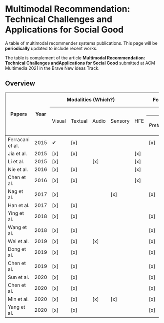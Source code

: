 # Multimodal Recommendation: Technical Challenges and Applications for Social Good

A table of multimodal recommender systems publications. This page will be ****periodically**** updated to include recent works.

The table is complement of the article **Multimodal Recommendation: Technical Challenges andApplications for Social Good** submitted at ACM Multimedia 2021 in the Brave New ideas Track.



## Overview

<table cellspacing="0" border="0">
	<colgroup width="120"></colgroup>
	<colgroup span="5" width="85"></colgroup>
	<colgroup width="118"></colgroup>
	<colgroup span="2" width="85"></colgroup>
	<colgroup span="2" width="146"></colgroup>
	<colgroup span="2" width="85"></colgroup>
	<tr>
		<td style="border-top: 1px solid #000000; border-bottom: 1px solid #000000; border-left: 1px solid #000000" rowspan=3 height="51" align="center" valign=middle><b>Papers</b></td>
		<td style="border-top: 1px solid #000000; border-bottom: 1px solid #000000" rowspan=3 align="center" valign=middle><b>Year</b></td>
		<td style="border-top: 1px solid #000000; border-bottom: 1px solid #000000" colspan=4 align="center"><b>Modalities (Which?)</b></td>
		<td style="border-top: 1px solid #000000; border-bottom: 1px solid #000000" colspan=5 align="center" valign=middle><b>Feature Elaboration (How?)</b></td>
		<td style="border-top: 1px solid #000000; border-bottom: 1px solid #000000; border-right: 1px solid #000000" colspan=2 align="center"><b>Fusion (When?)</b></td>
		</tr>
	<tr>
		<td style="border-bottom: 1px solid #000000" rowspan=2 align="center" valign=middle>Visual</td>
		<td style="border-bottom: 1px solid #000000" rowspan=2 align="center" valign=middle>Textual</td>
		<td style="border-bottom: 1px solid #000000" rowspan=2 align="center" valign=middle>Audio</td>
		<td style="border-bottom: 1px solid #000000" rowspan=2 align="center" valign=middle>Sensory</td>
		<td style="border-bottom: 1px solid #000000" rowspan=2 align="center" valign=middle>HFE</td>
		<td style="border-bottom: 1px solid #000000" colspan=2 align="center">TFE</td>
		<td style="border-bottom: 1px solid #000000" colspan=2 align="center" valign=middle>MMR</td>
		<td style="border-bottom: 1px solid #000000" rowspan=2 align="center" valign=middle><i>Early</i></td>
		<td style="border-bottom: 1px solid #000000; border-right: 1px solid #000000" rowspan=2 align="center" valign=middle><i>Late</i></td>
	</tr>
	<tr>
		<td style="border-bottom: 1px solid #000000" align="center"><i>Pretrained</i></td>
		<td style="border-bottom: 1px solid #000000" align="center"><i>End-to-End</i></td>
		<td style="border-bottom: 1px solid #000000" align="center" valign=middle><i>Joint</i></td>
		<td style="border-bottom: 1px solid #000000" align="center" valign=middle><i>Coordinate</i></td>
		</tr>
	<tr>
		<td style="border-left: 1px solid #000000" height="17" align="left">Ferracani et al.</td>
		<td align="center" sdval="2015" sdnum="1033;">2015</td>
		<td align="left">&#10004;</td>
		<td align="left">[x]</td>
		<td align="left"><br></td>
		<td align="left"><br></td>
		<td align="left"><br></td>
		<td align="left">[x]</td>
		<td align="left"><br></td>
		<td align="left">[x]</td>
		<td align="left"><br></td>
		<td align="left"><br></td>
		<td style="border-right: 1px solid #000000" align="left"><br></td>
	</tr>
	<tr>
		<td style="border-left: 1px solid #000000" height="17" align="left">Jia et al.</td>
		<td align="center" sdval="2015" sdnum="1033;">2015</td>
		<td align="left">[x]</td>
		<td align="left">[x]</td>
		<td align="left"><br></td>
		<td align="left"><br></td>
		<td align="left">[x]</td>
		<td align="left"><br></td>
		<td align="left"><br></td>
		<td align="left">[x]</td>
		<td align="left"><br></td>
		<td align="left"><br></td>
		<td style="border-right: 1px solid #000000" align="left"><br></td>
	</tr>
	<tr>
		<td style="border-left: 1px solid #000000" height="17" align="left">Li et al.</td>
		<td align="center" sdval="2015" sdnum="1033;">2015</td>
		<td align="left">[x]</td>
		<td align="left"><br></td>
		<td align="left">[x]</td>
		<td align="left"><br></td>
		<td align="left">[x]</td>
		<td align="left"><br></td>
		<td align="left"><br></td>
		<td align="left">[x]</td>
		<td align="left"><br></td>
		<td align="left"><br></td>
		<td style="border-right: 1px solid #000000" align="left"><br></td>
	</tr>
	<tr>
		<td style="border-left: 1px solid #000000" height="17" align="left">Nie et al.</td>
		<td align="center" sdval="2016" sdnum="1033;">2016</td>
		<td align="left">[x]</td>
		<td align="left">[x]</td>
		<td align="left"><br></td>
		<td align="left"><br></td>
		<td align="left">[x]</td>
		<td align="left"><br></td>
		<td align="left"><br></td>
		<td align="left"><br></td>
		<td align="left">[x]</td>
		<td align="left">[x]</td>
		<td style="border-right: 1px solid #000000" align="left"><br></td>
	</tr>
	<tr>
		<td style="border-left: 1px solid #000000" height="17" align="left">Chen et al.</td>
		<td align="center" sdval="2016" sdnum="1033;">2016</td>
		<td align="left">[x]</td>
		<td align="left">[x]</td>
		<td align="left"><br></td>
		<td align="left"><br></td>
		<td align="left">[x]</td>
		<td align="left"><br></td>
		<td align="right"><br></td>
		<td align="left">[x]</td>
		<td align="left"><br></td>
		<td align="left"><br></td>
		<td style="border-right: 1px solid #000000" align="left"><br></td>
	</tr>
	<tr>
		<td style="border-left: 1px solid #000000" height="17" align="left">Nag et al.</td>
		<td align="center" sdval="2017" sdnum="1033;">2017</td>
		<td align="left">[x]</td>
		<td align="left"><br></td>
		<td align="left"><br></td>
		<td align="left">[x]</td>
		<td align="left"><br></td>
		<td align="left">[x]</td>
		<td align="left"><br></td>
		<td align="left"><br></td>
		<td align="left">[x]</td>
		<td align="left">[x]</td>
		<td style="border-right: 1px solid #000000" align="left"><br></td>
	</tr>
	<tr>
		<td style="border-left: 1px solid #000000" height="17" align="left">Han et al.</td>
		<td align="center" sdval="2017" sdnum="1033;">2017</td>
		<td align="left">[x]</td>
		<td align="left">[x]</td>
		<td align="left"><br></td>
		<td align="left"><br></td>
		<td align="left"><br></td>
		<td align="left"><br></td>
		<td align="left">[x]</td>
		<td align="left"><br></td>
		<td align="left">[x]</td>
		<td align="left">[x]</td>
		<td style="border-right: 1px solid #000000" align="left"><br></td>
	</tr>
	<tr>
		<td style="border-left: 1px solid #000000" height="17" align="left">Ying et al.</td>
		<td align="center" sdval="2018" sdnum="1033;">2018</td>
		<td align="left">[x]</td>
		<td align="left">[x]</td>
		<td align="left"><br></td>
		<td align="left"><br></td>
		<td align="left"><br></td>
		<td align="left">[x]</td>
		<td align="left"><br></td>
		<td align="left">[x]</td>
		<td align="left"><br></td>
		<td align="left"><br></td>
		<td style="border-right: 1px solid #000000" align="left"><br></td>
	</tr>
	<tr>
		<td style="border-left: 1px solid #000000" height="17" align="left">Wang et al.</td>
		<td align="center" sdval="2018" sdnum="1033;">2018</td>
		<td align="left">[x]</td>
		<td align="left">[x]</td>
		<td align="left"><br></td>
		<td align="left"><br></td>
		<td align="left"><br></td>
		<td align="left">[x]</td>
		<td align="left"><br></td>
		<td align="left">[x]</td>
		<td align="left"><br></td>
		<td align="left"><br></td>
		<td style="border-right: 1px solid #000000" align="left"><br></td>
	</tr>
	<tr>
		<td style="border-left: 1px solid #000000" height="17" align="left">Wei et al.</td>
		<td align="center" sdval="2019" sdnum="1033;">2019</td>
		<td align="left">[x]</td>
		<td align="left">[x]</td>
		<td align="left">[x]</td>
		<td align="left"><br></td>
		<td align="left"><br></td>
		<td align="left">[x]</td>
		<td align="left"><br></td>
		<td align="left"><br></td>
		<td align="left">[x]</td>
		<td align="left"><br></td>
		<td style="border-right: 1px solid #000000" align="left">[x]</td>
	</tr>
	<tr>
		<td style="border-left: 1px solid #000000" height="17" align="left">Dong et al.</td>
		<td align="center" sdval="2019" sdnum="1033;">2019</td>
		<td align="left">[x]</td>
		<td align="left">[x]</td>
		<td align="left"><br></td>
		<td align="left"><br></td>
		<td align="left"><br></td>
		<td align="left">[x]</td>
		<td align="left"><br></td>
		<td align="left"><br></td>
		<td align="left">[x]</td>
		<td align="left">[x]</td>
		<td style="border-right: 1px solid #000000" align="left"><br></td>
	</tr>
	<tr>
		<td style="border-left: 1px solid #000000" height="17" align="left">Chen et al.</td>
		<td align="center" sdval="2019" sdnum="1033;">2019</td>
		<td align="left">[x]</td>
		<td align="left">[x]</td>
		<td align="left"><br></td>
		<td align="left"><br></td>
		<td align="left"><br></td>
		<td align="left">[x]</td>
		<td align="left"><br></td>
		<td align="left">[x]</td>
		<td align="left"><br></td>
		<td align="left"><br></td>
		<td style="border-right: 1px solid #000000" align="left"><br></td>
	</tr>
	<tr>
		<td style="border-left: 1px solid #000000" height="17" align="left">Sun et al.</td>
		<td align="center" sdval="2020" sdnum="1033;">2020</td>
		<td align="left">[x]</td>
		<td align="left">[x]</td>
		<td align="left"><br></td>
		<td align="left"><br></td>
		<td align="left"><br></td>
		<td align="left">[x]</td>
		<td align="left"><br></td>
		<td align="left">[x]</td>
		<td align="left"><br></td>
		<td align="left"><br></td>
		<td style="border-right: 1px solid #000000" align="left"><br></td>
	</tr>
	<tr>
		<td style="border-left: 1px solid #000000" height="17" align="left">Chen et al.</td>
		<td align="center" sdval="2020" sdnum="1033;">2020</td>
		<td align="left">[x]</td>
		<td align="left">[x]</td>
		<td align="left"><br></td>
		<td align="left"><br></td>
		<td align="left"><br></td>
		<td align="left">[x]</td>
		<td align="left"><br></td>
		<td align="left">[x]</td>
		<td align="left"><br></td>
		<td align="left"><br></td>
		<td style="border-right: 1px solid #000000" align="left"><br></td>
	</tr>
	<tr>
		<td style="border-left: 1px solid #000000" height="17" align="left">Min et al.</td>
		<td align="center" sdval="2020" sdnum="1033;">2020</td>
		<td align="left">[x]</td>
		<td align="left">[x]</td>
		<td align="left">[x]</td>
		<td align="left">[x]</td>
		<td align="left"><br></td>
		<td align="left">[x]</td>
		<td align="left"><br></td>
		<td align="left">[x]</td>
		<td align="left"><br></td>
		<td align="left"><br></td>
		<td style="border-right: 1px solid #000000" align="left"><br></td>
	</tr>
	<tr>
		<td style="border-bottom: 1px solid #000000; border-left: 1px solid #000000" height="17" align="left">Yang et al.</td>
		<td style="border-bottom: 1px solid #000000" align="center" sdval="2020" sdnum="1033;">2020</td>
		<td style="border-bottom: 1px solid #000000" align="left">[x]</td>
		<td style="border-bottom: 1px solid #000000" align="left">[x]</td>
		<td style="border-bottom: 1px solid #000000" align="left"><br></td>
		<td style="border-bottom: 1px solid #000000" align="left"><br></td>
		<td style="border-bottom: 1px solid #000000" align="left"><br></td>
		<td style="border-bottom: 1px solid #000000" align="left">[x]</td>
		<td style="border-bottom: 1px solid #000000" align="left"><br></td>
		<td style="border-bottom: 1px solid #000000" align="left"><br></td>
		<td style="border-bottom: 1px solid #000000" align="left">[x]</td>
		<td style="border-bottom: 1px solid #000000" align="left"><br></td>
		<td style="border-bottom: 1px solid #000000; border-right: 1px solid #000000" align="left">[x]</td>
	</tr>
</table>

